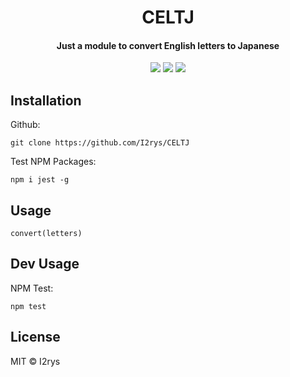 <h1 align="center">CELTJ</h1>
<h4 align="center">Just a module to convert English letters to Japanese</h4>
<p align="center">
	<a href="https://github.com/I2rys/CELTJ/blob/main/LICENSE"><img src="https://img.shields.io/github/license/I2rys/CELTJ?style=flat-square"></img></a>
	<a href="https://github.com/I2rys/CELTJ/issues"><img src="https://img.shields.io/github/issues/I2rys/CELTJ.svg"></img></a>
	<a href="https://nodejs.org/"><img src="https://img.shields.io/badge/-Nodejs-green?style=flat-square&logo=Node.js"></img></a>
</p>


## Installation
Github:

    git clone https://github.com/I2rys/CELTJ

Test NPM Packages:
```
npm i jest -g
```

## Usage
```
convert(letters)
```

## Dev Usage
NPM Test:
```
npm test
```

## License
MIT © I2rys